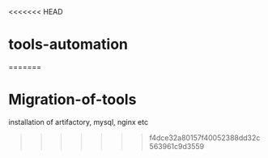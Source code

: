 <<<<<<< HEAD
# tools-automation
=======
# Migration-of-tools
installation of artifactory, mysql, nginx etc
>>>>>>> f4dce32a80157f40052388dd32c563961c9d3559
